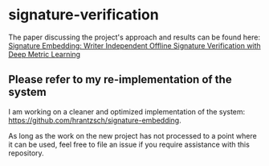 # signature-verification

The paper discussing the project's approach and results can be found here:
[Signature Embedding: Writer Independent Offline Signature Verification with Deep Metric Learning](https://hpi.de/fileadmin/user_upload/fachgebiete/meinel/tele-task/papers/isvc16_Hannes.pdf)

## Please refer to my re-implementation of the system

I am working on a cleaner and optimized implementation of the system: https://github.com/hrantzsch/signature-embedding.

As long as the work on the new project has not processed to a point where it can be used, feel free to file an issue if you require assistance with this repository.

